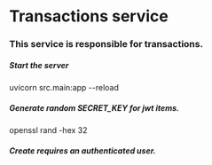# Transactions service

### This service is responsible for transactions.

##### Start the server

uvicorn src.main:app --reload

##### Generate random SECRET_KEY for jwt items.

openssl rand -hex 32


##### Create requires an authenticated user.